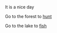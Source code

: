 It is a nice day

Go to the forest to [hunt](the_hunt/forest.md)

Go to the lake to [fish](the_hunt/lake.md)